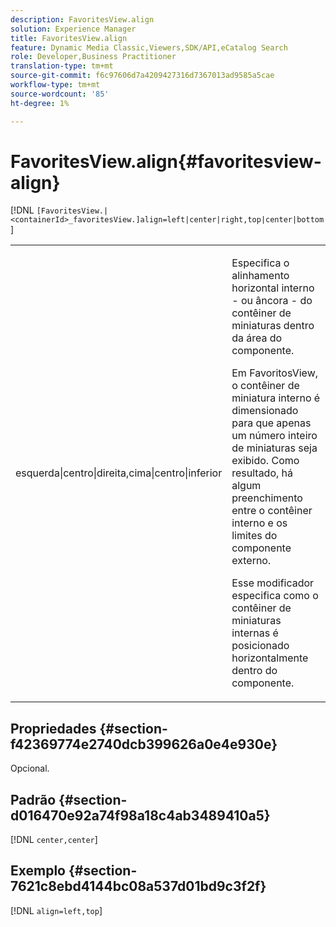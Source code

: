 ```yaml
---
description: FavoritesView.align
solution: Experience Manager
title: FavoritesView.align
feature: Dynamic Media Classic,Viewers,SDK/API,eCatalog Search
role: Developer,Business Practitioner
translation-type: tm+mt
source-git-commit: f6c97606d7a4209427316d7367013ad9585a5cae
workflow-type: tm+mt
source-wordcount: '85'
ht-degree: 1%

---
```



# FavoritesView.align{#favoritesview-align}

[!DNL `[FavoritesView.|<containerId>_favoritesView.]align=left|center|right,top|center|bottom`]

<table id="table_2B109D2F91E64B5382B31921C3780FA5"> 
 <tbody> 
  <tr> 
   <td colname="col1"> <p><span class="codeph"> esquerda|centro|direita,cima|centro|inferior</span> </p> </td> 
   <td colname="col2"> <p> Especifica o alinhamento horizontal interno - ou âncora - do contêiner de miniaturas dentro da área do componente. </p> <p>Em FavoritosView, o contêiner de miniatura interno é dimensionado para que apenas um número inteiro de miniaturas seja exibido. Como resultado, há algum preenchimento entre o contêiner interno e os limites do componente externo. </p> <p>Esse modificador especifica como o contêiner de miniaturas internas é posicionado horizontalmente dentro do componente. </p> </td> 
  </tr> 
 </tbody> 
</table>

## Propriedades {#section-f42369774e2740dcb399626a0e4e930e}

Opcional.

## Padrão {#section-d016470e92a74f98a18c4ab3489410a5}

[!DNL `center,center`]

## Exemplo {#section-7621c8ebd4144bc08a537d01bd9c3f2f}

[!DNL `align=left,top`]
